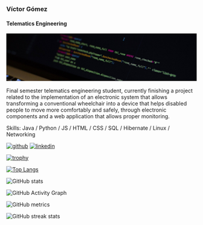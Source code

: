### Víctor Gómez
#### Telematics Engineering
![Telematics Engineering](https://github.com/Thevic16/Thevic16/blob/main/Room-Name-Full.jpg)

Final semester telematics engineering student, currently finishing a project related to the implementation of an electronic system that allows transforming a conventional wheelchair into a device that helps disabled people to move more comfortably and safely, through electronic components and a web application that allows proper monitoring.

Skills: Java / Python / JS / HTML / CSS /  SQL / Hibernate / Linux / Networking



[<img src='https://cdn.jsdelivr.net/npm/simple-icons@3.0.1/icons/github.svg' alt='github' height='40'>](https://github.com/Thevic16)  [<img src='https://cdn.jsdelivr.net/npm/simple-icons@3.0.1/icons/linkedin.svg' alt='linkedin' height='40'>](https://www.linkedin.com/in/https://www.linkedin.com/in/v%C3%ADctor-g%C3%B3mez-a34159205//)  

[![trophy](https://github-profile-trophy.vercel.app/?username=Thevic16)](https://github.com/ryo-ma/github-profile-trophy)

[![Top Langs](https://github-readme-stats.vercel.app/api/top-langs/?username=Thevic16)](https://github.com/anuraghazra/github-readme-stats)

![GitHub stats](https://github-readme-stats.vercel.app/api?username=Thevic16&show_icons=true&count_private=true)  

![GitHub Activity Graph](https://activity-graph.herokuapp.com/graph?username=Thevic16)  

![GitHub metrics](https://metrics.lecoq.io/Thevic16)  

![GitHub streak stats](https://github-readme-streak-stats.herokuapp.com/?user=Thevic16)  

